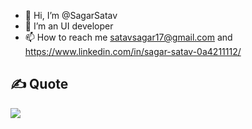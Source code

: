 - 👋 Hi, I’m @SagarSatav
- 👀 I’m an UI developer
- 📫 How to reach me satavsagar17@gmail.com and https://www.linkedin.com/in/sagar-satav-0a4211112/


## ✍️ Quote
<picture>
<source 
  srcset="https://quotes-github-readme.vercel.app/api?type=horizontal&theme=dark"
  media="(prefers-color-scheme: dark)"
/>
<source
  srcset="https://quotes-github-readme.vercel.app/api?type=horizontal&theme=graywhite&border_color=000000"
  media="(prefers-color-scheme: light), (prefers-color-scheme: no-preference)"
/>
<img src="https://github-readme-stats.vercel.app/api?username=SagarSatav&show_icons=true" />
</picture>
</div>
